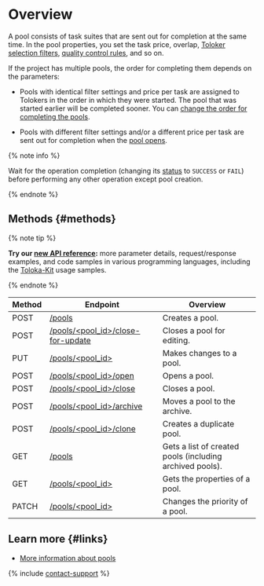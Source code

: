 # Overview

A pool consists of task suites that are sent out for completion at the same time. In the pool properties, you set the task price, overlap, [Toloker selection filters](filters.md), [quality control rules](quality_control.md), and so on.

If the project has multiple pools, the order for completing them depends on the parameters:

- Pools with identical filter settings and price per task are assigned to Tolokers in the order in which they were started. The pool that was started earlier will be completed sooner. You can [change the order for completing the pools](create-pool.md#priority).

- Pools with different filter settings and/or a different price per task are sent out for completion when the [pool opens](open-pool.md).

{% note info %}

Wait for the operation completion (changing its [status](get-operation.md) to `SUCCESS` or `FAIL`) before performing any other operation except pool creation.

{% endnote %}

## Methods {#methods}

{% note tip %}

**Try our [new API reference](https://toloka.ai/docs/api/api-reference/#tag--pool):** more parameter details, request/response examples, and code samples in various programming languages, including the [Toloka-Kit](../../toloka-kit/index.md) usage samples.

{% endnote %}

Method | Endpoint | Overview
----- | ----- | -----
POST | [/pools](create-pool.md) | Creates a pool.
POST | [/pools/<pool_id>/close-for-update](close-pool-for-update.md) | Closes a pool for editing.
PUT | [/pools/<pool_id>](edit-pool.md) | Makes changes to a pool.
POST | [/pools/<pool_id>/open](open-pool.md) | Opens a pool.
POST | [/pools/<pool_id>/close](close-pool.md) | Closes a pool.
POST | [/pools/<pool_id>/archive](archive-pool.md) | Moves a pool to the archive.
POST | [/pools/<pool_id>/clone](clone-pool.md) | Creates a duplicate pool.
GET | [/pools](get-pool-list.md) | Gets a list of created pools (including archived pools).
GET | [/pools/<pool_id>](get-pool.md) | Gets the properties of a pool.
PATCH | [/pools/<pool_id>](set-priority-pool.md) | Changes the priority of a pool.

## Learn more {#links}

- [More information about pools](../../guide/concepts/pool-main.md)

{% include [contact-support](../../guide/_includes/contact-support.md) %}